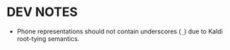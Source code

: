 DEV NOTES
=========

- Phone representations should not contain underscores (`_`) due to Kaldi root-tying semantics.
